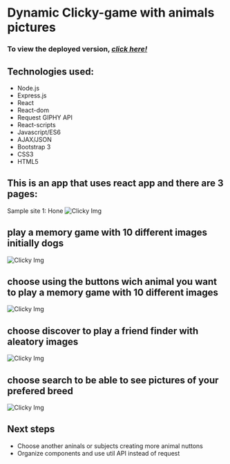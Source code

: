 # **Dynamic Clicky-game with animals pictures**

### To view the deployed version, _**[click here!](https://still-savannah-23314.herokuapp.com/)**_

## Technologies used:
* Node.js
* Express.js
* React
* React-dom
* Request GIPHY API
* React-scripts
* Javascript/ES6
* AJAX/JSON
* Bootstrap 3
* CSS3 
* HTML5

## This is an app that uses react app and there are 3 pages:

Sample site 1: Hone
![Clicky Img](blob/master/public/assets/img/clicky1.jpg)

##  play a memory game with 10 different images initially dogs 
![Clicky Img](blob/master/public/assets/img/clicky2.jpg)

## choose using the buttons wich animal you want to play a memory game with 10 different images 
![Clicky Img](blob/master/public/assets/img/clicky3.jpg)

## choose discover to play a friend finder with aleatory images 
![Clicky Img](blob/master/public/assets/img/clicky4.jpg)

## choose search to be able to see pictures of your prefered breed 
![Clicky Img](blob/master/public/assets/img/clicky5.jpg)



## Next steps
- Choose another aninals or subjects creating more animal nuttons
- Organize components and use util API instead of request
